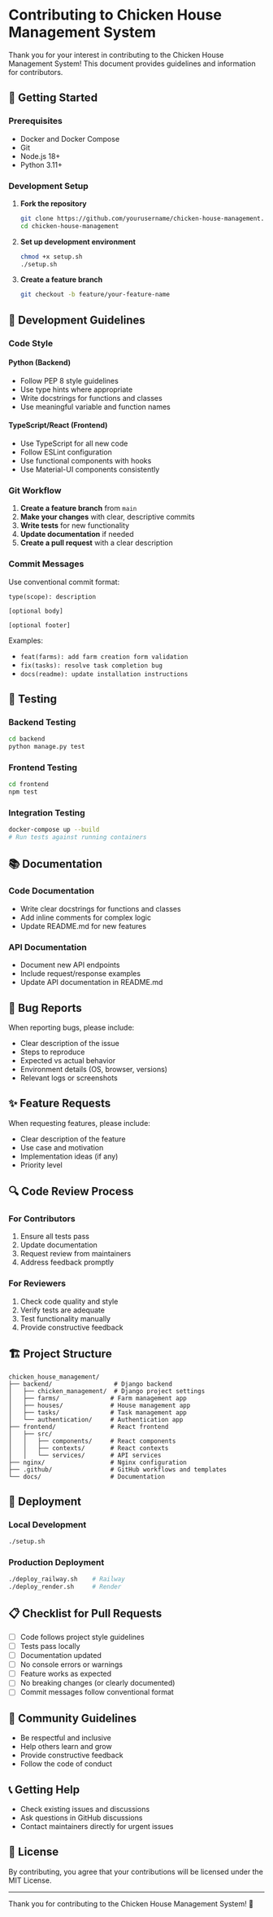 # Contributing to Chicken House Management System

Thank you for your interest in contributing to the Chicken House Management System! This document provides guidelines and information for contributors.

## 🚀 Getting Started

### Prerequisites
- Docker and Docker Compose
- Git
- Node.js 18+
- Python 3.11+

### Development Setup

1. **Fork the repository**
   ```bash
   git clone https://github.com/yourusername/chicken-house-management.git
   cd chicken-house-management
   ```

2. **Set up development environment**
   ```bash
   chmod +x setup.sh
   ./setup.sh
   ```

3. **Create a feature branch**
   ```bash
   git checkout -b feature/your-feature-name
   ```

## 📝 Development Guidelines

### Code Style

#### Python (Backend)
- Follow PEP 8 style guidelines
- Use type hints where appropriate
- Write docstrings for functions and classes
- Use meaningful variable and function names

#### TypeScript/React (Frontend)
- Use TypeScript for all new code
- Follow ESLint configuration
- Use functional components with hooks
- Use Material-UI components consistently

### Git Workflow

1. **Create a feature branch** from `main`
2. **Make your changes** with clear, descriptive commits
3. **Write tests** for new functionality
4. **Update documentation** if needed
5. **Create a pull request** with a clear description

### Commit Messages

Use conventional commit format:
```
type(scope): description

[optional body]

[optional footer]
```

Examples:
- `feat(farms): add farm creation form validation`
- `fix(tasks): resolve task completion bug`
- `docs(readme): update installation instructions`

## 🧪 Testing

### Backend Testing
```bash
cd backend
python manage.py test
```

### Frontend Testing
```bash
cd frontend
npm test
```

### Integration Testing
```bash
docker-compose up --build
# Run tests against running containers
```

## 📚 Documentation

### Code Documentation
- Write clear docstrings for functions and classes
- Add inline comments for complex logic
- Update README.md for new features

### API Documentation
- Document new API endpoints
- Include request/response examples
- Update API documentation in README.md

## 🐛 Bug Reports

When reporting bugs, please include:
- Clear description of the issue
- Steps to reproduce
- Expected vs actual behavior
- Environment details (OS, browser, versions)
- Relevant logs or screenshots

## ✨ Feature Requests

When requesting features, please include:
- Clear description of the feature
- Use case and motivation
- Implementation ideas (if any)
- Priority level

## 🔍 Code Review Process

### For Contributors
1. Ensure all tests pass
2. Update documentation
3. Request review from maintainers
4. Address feedback promptly

### For Reviewers
1. Check code quality and style
2. Verify tests are adequate
3. Test functionality manually
4. Provide constructive feedback

## 🏗️ Project Structure

```
chicken_house_management/
├── backend/                 # Django backend
│   ├── chicken_management/  # Django project settings
│   ├── farms/              # Farm management app
│   ├── houses/             # House management app
│   ├── tasks/              # Task management app
│   └── authentication/     # Authentication app
├── frontend/               # React frontend
│   ├── src/
│   │   ├── components/     # React components
│   │   ├── contexts/       # React contexts
│   │   └── services/       # API services
├── nginx/                  # Nginx configuration
├── .github/                # GitHub workflows and templates
└── docs/                   # Documentation
```

## 🚀 Deployment

### Local Development
```bash
./setup.sh
```

### Production Deployment
```bash
./deploy_railway.sh    # Railway
./deploy_render.sh     # Render
```

## 📋 Checklist for Pull Requests

- [ ] Code follows project style guidelines
- [ ] Tests pass locally
- [ ] Documentation updated
- [ ] No console errors or warnings
- [ ] Feature works as expected
- [ ] No breaking changes (or clearly documented)
- [ ] Commit messages follow conventional format

## 🤝 Community Guidelines

- Be respectful and inclusive
- Help others learn and grow
- Provide constructive feedback
- Follow the code of conduct

## 📞 Getting Help

- Check existing issues and discussions
- Ask questions in GitHub discussions
- Contact maintainers directly for urgent issues

## 📄 License

By contributing, you agree that your contributions will be licensed under the MIT License.

---

Thank you for contributing to the Chicken House Management System! 🐔
